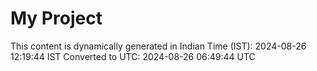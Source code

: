 # My Project

This content is dynamically generated in Indian Time (IST): 2024-08-26 12:19:44 IST
Converted to UTC: 2024-08-26 06:49:44 UTC
